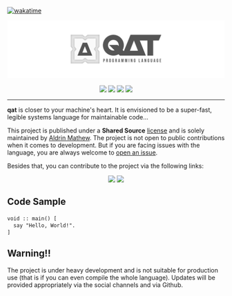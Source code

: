 [![wakatime](https://wakatime.com/badge/user/af510812-c60b-4a16-bb6e-fada8313362b/project/e1c4e435-cfac-41ac-9ba3-59d61be2f357.svg)](https://qat.dev)

![Qat cover image](./media/cover_wide.png)

<div><center>
<!-- <a href="https://qat.dev" target="_blank" rel="noopener noreferrer"><img src="https://img.shields.io/badge/qat.dev-444444?style=for-the-badge&logoColor=white"/></a> -->
<a href="https://youtube.com/c/aldrinmathew" target="_blank" rel="noopener noreferrer"><img src="https://img.shields.io/badge/YouTube-FF0000?style=for-the-badge&logo=youtube&logoColor=white"/></a>
<a href="https://discord.gg/GbmfprHK" target="_blank" rel="noopener noreferrer"><img src="https://img.shields.io/badge/Discord-7289DA?style=for-the-badge&logo=discord&logoColor=white"/></a>
<a href="https://reddit.com/r/qatlang" target="_blank" rel="noopener noreferrer"><img src="https://img.shields.io/badge/Reddit-FF4500?style=for-the-badge&logo=reddit&logoColor=white"/></a>
<a href="https://github.com/AldrinMathew" target="_blank" rel="noopener noreferrer"><img src="https://img.shields.io/badge/Profile-000000?style=for-the-badge&logo=github&logoColor=white"/></a>
<hr>
</div>

**qat** is closer to your machine's heart. It is envisioned to be a super-fast, legible systems language for maintainable code...

This project is published under a **Shared Source** [license](https://github.com/qatlang/qat/blob/main/LICENSE) and is solely maintained by <a href="https://github.com/AldrinMathew" target="_blank" rel="noopener noreferrer">Aldrin Mathew</a>. The project is not open to public contributions when it comes to development. But if you are facing issues with the language, you are always welcome to [open an issue](https://github.com/qatlang/qat/issues/new/choose).

Besides that, you can contribute to the project via the following links:

<div><center>
<a href="https://ko-fi.com/aldrinmathew" target="_blank" rel="noopener noreferrer"><img src="https://img.shields.io/badge/Ko--fi-F16061?style=for-the-badge&logo=ko-fi&logoColor=white"/></a>
<a href="https://paypal.me/aldrinsartfactory" target="_blank" rel="noopener noreferrer"><img src="https://img.shields.io/badge/PayPal-00457C?style=for-the-badge&logo=paypal&logoColor=white"/></a>
</center></div>

## Code Sample

```qat
void :: main() [
  say "Hello, World!".
]
```

## Warning!!
The project is under heavy development and is not suitable for production use (that is if you can even compile the whole language). Updates will be provided appropriately via the social channels and via Github.